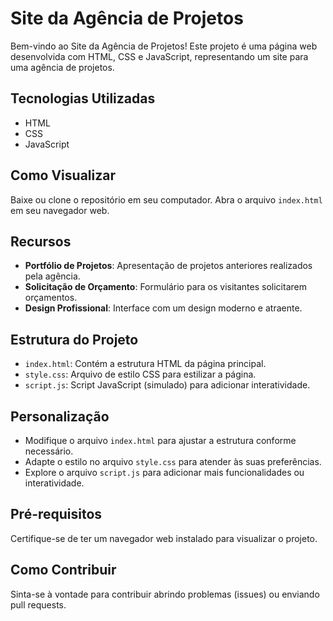 # Site da Agência de Projetos

Bem-vindo ao Site da Agência de Projetos! Este projeto é uma página web desenvolvida com HTML, CSS e JavaScript, representando um site para uma agência de projetos.

## Tecnologias Utilizadas

- HTML
- CSS
- JavaScript

## Como Visualizar

Baixe ou clone o repositório em seu computador.
Abra o arquivo `index.html` em seu navegador web.

## Recursos

- **Portfólio de Projetos**: Apresentação de projetos anteriores realizados pela agência.
- **Solicitação de Orçamento**: Formulário para os visitantes solicitarem orçamentos.
- **Design Profissional**: Interface com um design moderno e atraente.

## Estrutura do Projeto

- `index.html`: Contém a estrutura HTML da página principal.
- `style.css`: Arquivo de estilo CSS para estilizar a página.
- `script.js`: Script JavaScript (simulado) para adicionar interatividade.

## Personalização

- Modifique o arquivo `index.html` para ajustar a estrutura conforme necessário.
- Adapte o estilo no arquivo `style.css` para atender às suas preferências.
- Explore o arquivo `script.js` para adicionar mais funcionalidades ou interatividade.

## Pré-requisitos

Certifique-se de ter um navegador web instalado para visualizar o projeto.

## Como Contribuir

Sinta-se à vontade para contribuir abrindo problemas (issues) ou enviando pull requests.